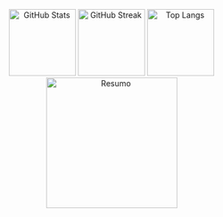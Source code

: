 <!-- p align="center">
  <img src="https://readme-typing-svg.herokuapp.com?font=Fira+Code&weight=700&center=true&vCenter=true&duration=3000&color=1856ED&size=40&width=800&lines=E+aí,+consagrados!+Suave?;Prazer,+eu+sou+o+Carlos!;Só+mais+um+café+e+já+era!;" />
</p>

<div align="center">
  <a href="https://www.linkedin.com/in/carlos0ff/" target="_blank">
    <img src="https://img.shields.io/static/v1?style=for-the-badge&message=LinkedIn&color=0A66C2&logo=LinkedIn&logoColor=FFFFFF&label=" alt="LinkedIn" />
  </a>
  <a href="mailto:carlosiilva66@gmail.com" target="_blank">
    <img src="https://img.shields.io/badge/Gmail-D14836?style=for-the-badge&logo=gmail&logoColor=white" alt="Gmail" />
  </a>
  <a href="https://www.instagram.com/carliinhos0f/" target="_blank">
    <img src="https://img.shields.io/badge/Instagram-E4405F?style=for-the-badge&logo=instagram&logoColor=white" alt="Instagram" />
  </a>
  <a href="https://github.com/carlos0ff" target="_blank">
    <img src="https://img.shields.io/badge/carlos0ff-%23121011?style=for-the-badge&logo=github&logoColor=white" alt="GitHub" />
  </a>
  <a href="https://github.com/carlos0ff" target="_blank">
    <img src="https://komarev.com/ghpvc/?username=carlos0ff&label=Visualizações&color=1856ED&style=for-the-badge&logoColor=white" alt="Profile Views" />
  </a>
</div>

<br / -->

<div align="center">
  <img src="https://github-readme-stats.vercel.app/api?username=carlos0ff&show_icons=true&theme=tokyonight&hide_border=true&locale=pt-br" height="120" alt="GitHub Stats" />
  <img src="https://github-readme-streak-stats.herokuapp.com/?user=carlos0ff&theme=tokyonight&hide_border=true" height="120" alt="GitHub Streak" />
  <img src="https://github-readme-stats.vercel.app/api/top-langs/?username=carlos0ff&layout=compact&theme=tokyonight&hide_border=true" height="120" alt="Top Langs" />
</div>

<div align="center">
  <img src="https://github-profile-summary-cards.vercel.app/api/cards/profile-details?username=carlos0ff&theme=tokyonight" height="235" alt="Resumo" />
</div>

<!-- img align="right" width="400" height="495" src="https://i.gifer.com/6tXM.gif" alt="Animação de Programação" />

---

### 👨‍💻 Sobre o Criador

**Falando sobre coisas pessoais:**

Comecei na TI aos **14 anos** com cursos de montagem e manutenção de computadores. Por ser dedicado e comprometido, fui convidado pelo meu professor para ser **jovem aprendiz**.

Durante o ensino médio, mergulhei em projetos de **eletrônica**, **redes** e **automação com Arduino usando C**.  
Com **16 anos**, já estava desenvolvendo com **C# e PHP**.

Hoje, me dedico ao desenvolvimento em **Java**, criando **mods para Minecraft** e aplicações web com **Spring Boot**, **Angular** e **TailwindCSS**.

### <img src="https://media2.giphy.com/media/QssGEmpkyEOhBCb7e1/giphy.gif?cid=ecf05e47a0n3gi1bfqntqmob8g9aid1oyj2wr3ds3mg700bl&rid=giphy.gif" width ="25"> Minhas Stacks de Desenvolvimento

<div align="left">
  <table>
    <tr>
      <td align="center" width="110">
        <img src="https://cdn.jsdelivr.net/gh/devicons/devicon/icons/java/java-original.svg" width="60" height="60" alt="Java"/>
        <br><strong>Java</strong>
      </td>
      <td align="center" width="110">
        <img src="https://cdn.jsdelivr.net/gh/devicons/devicon/icons/spring/spring-original.svg" width="60" height="60" alt="Spring Boot"/>
        <br><strong>Spring Boot</strong>
      </td>
      <td align="center" width="110">
        <img src="https://cdn.jsdelivr.net/gh/devicons/devicon/icons/angular/angular-original.svg" width="60" height="60" alt="Angular"/>
        <br><strong>Angular</strong>
      </td>
      <td align="center" width="110">
        <img src="https://cdn.jsdelivr.net/gh/devicons/devicon/icons/tailwindcss/tailwindcss-original.svg" width="60" height="60" alt="Tailwind CSS"/>
        <br><strong>Tailwind CSS</strong>
      </td>
    </tr>
  </table>
</div>

<div align="center">
  <table border="0">
    <tr>
      <td>
        <img height="180em" src="https://github-readme-stats-eight-theta.vercel.app/api?username=carlos0ff&show_icons=true&theme=tokyonight&include_all_commits=true&count_private=true&border_color=00000000"/>
      </td>
      <td>
        <img height="180em" src="https://github-readme-stats-eight-theta.vercel.app/api/top-langs/?username=carlos0ff&layout=compact&theme=tokyonight&border_color=00000000"/>
      </td>
    </tr>
  </table>
</div> 

<br />

<!-- div align="center">
  <p><b>Os cria que me visitou </b></p>
  <img src="https://profile-counter.glitch.me/carlos0ff/count.svg" alt="Contador de visitas" />
</div -->
